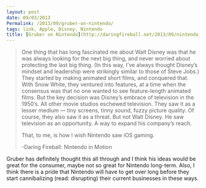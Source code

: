 ```yaml
---
layout: post
date: 09/03/2013
Permalink: /2013/09/gruber-on-nintendo/
tags: link, Apple, Disney, Nintendo
title: [Gruber on Nintendo](http://daringfireball.net/2013/09/nintendo_in_motion)
---
```


<blockquote>
  <p>One thing that has long fascinated me about Walt Disney was that he was always looking for the next big thing, and never worried about protecting the last big thing. (In this way, I’ve always thought Disney’s mindset and leadership were strikingly similar to those of Steve Jobs.) They started by making animated short films, and conquered that. With Snow White, they ventured into features, at a time when the consensus was that no one wanted to see feature-length animated films. But the key decision was Disney’s embrace of television in the 1950’s. All other movie studios eschewed television. They saw it as a lesser medium — tiny screens, tinny sound, fuzzy picture quality. Of course, they also saw it as a threat. But not Walt Disney. He saw television as an opportunity. A way to expand his company’s reach.</p>
  
  <p>That, to me, is how I wish Nintendo saw iOS gaming.</p>
  
  <p>-Daring Fireball: Nintendo in Motion</p>
</blockquote>

<p>Gruber has definitely thought this all through and I think his ideas would be great for the consumer, maybe not so great for Nintendo long-term. Also, I think there is a pride that Nintendo will have to get over long before they start cannibalizing (read: disrupting) their current businesses in these ways.</p>
